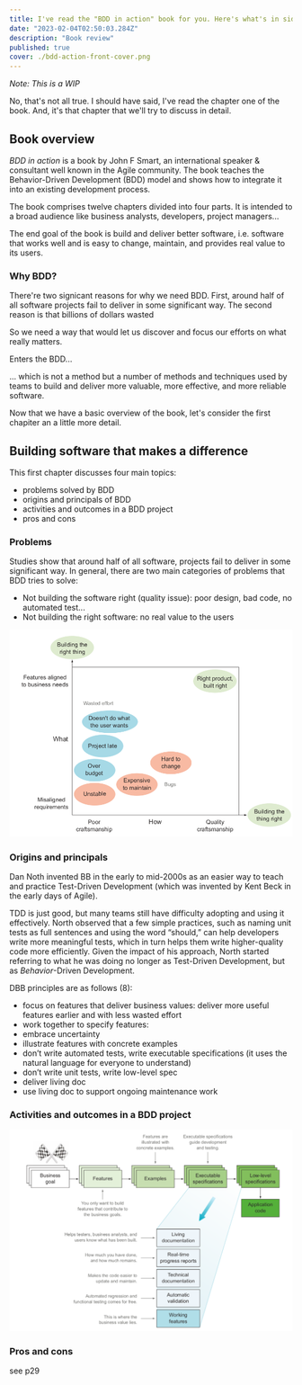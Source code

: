 ```yaml
---
title: I've read the "BDD in action" book for you. Here's what's in side
date: "2023-02-04T02:50:03.284Z"
description: "Book review"
published: true
cover: ./bdd-action-front-cover.png
---
```

*Note: This is a WIP*

No, that's not all true. I should have said, I've read the chapter one of the book. And, it's that chapter that we'll try to discuss in detail.

## Book overview
*BDD in action* is a book by John F Smart, an international speaker & consultant well known in the Agile community. The book teaches the Behavior-Driven Development (BDD) model and shows how to integrate it into an existing development process.

The book comprises twelve chapters divided into four parts. It is intended to a broad audience like business analysts, developers, project managers...

The end goal of the book is build and deliver better software, i.e. software that works well and is easy to change, maintain, and provides real value to its users.

### Why BDD?
There're two signicant reasons for why we need BDD. First, around half of all software projects fail to deliver in some significant way. The second reason is that billions of dollars wasted

So we need a way that would let us discover and focus our efforts on what really matters.

Enters the BDD...

... which is not a method but a number of methods and techniques used by teams to build and deliver more valuable, more effective, and more reliable software.

Now that we have a basic overview of the book, let's consider the first chapiter an a little more detail.

## Building software that makes a difference
This first chapter discusses four main topics:
- problems solved by BDD
- origins and principals of BDD
- activities and outcomes in a BDD project
- pros and cons

### Problems
Studies show that around half of all software, projects fail to deliver in some significant way. In general, there are two main categories of problems that BDD tries to solve:

- Not building the software right (quality issue): poor design, bad code, no automated test...
- Not building the right software: no real value to the users

![Successful Projects w/ BDD](successful-projects-with-bdd.png)

### Origins and principals
Dan Noth invented BB in the early to mid-2000s  as an easier way
to teach and practice Test-Driven Development (which was invented by Kent Beck in the early days of Agile).

TDD is just good, but many teams still have difficulty adopting and using it effectively. North observed that a few simple practices, such as naming unit tests as full sentences and using the word “should,” can help developers write more meaningful tests, which in turn helps them write higher-quality code more efficiently. Given the impact of his approach, North started referring to what he was doing no longer as Test-Driven Development, but as *Behavior*-Driven Development.

DBB principles are as follows (8):

- focus on features that deliver business values: deliver more useful features earlier and with less wasted effort
- work together to specify features:
- embrace uncertainty
- illustrate features with concrete examples
- don’t write automated tests, write executable specifications (it uses the natural language for everyone to understand)
- don’t write unit tests, write low-level spec
- deliver living doc
- use living doc to support ongoing maintenance work
### Activities and outcomes in a BDD project

![Activities and outcomes in a BDD](activities-outcomes-tdd.png)

### Pros and cons
see p29

